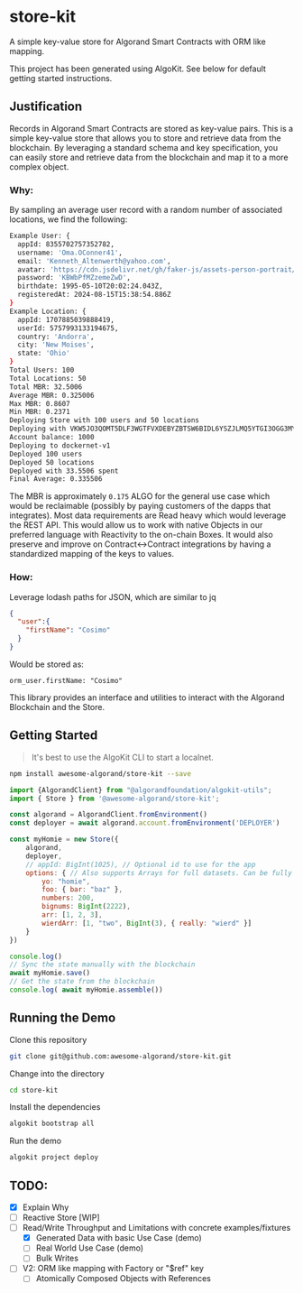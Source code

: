 # store-kit

A simple key-value store for Algorand Smart Contracts with ORM like mapping.

This project has been generated using AlgoKit. See below for default getting started instructions.

## Justification

Records in Algorand Smart Contracts are stored as key-value pairs.
This is a simple key-value store that allows you to store and retrieve data from the blockchain.
By leveraging a standard schema and key specification,
you can easily store and retrieve data from the blockchain and map it to a more complex object.

### Why:

By sampling an average user record with a random number of associated locations, we find the following: 
```bash
Example User: {
  appId: 8355702757352782,
  username: 'Oma.OConner41',
  email: 'Kenneth_Altenwerth@yahoo.com',
  avatar: 'https://cdn.jsdelivr.net/gh/faker-js/assets-person-portrait/male/512/90.jpg',
  password: 'KBWbPfMZzemeZwD',
  birthdate: 1995-05-10T20:02:24.043Z,
  registeredAt: 2024-08-15T15:38:54.886Z
}
Example Location: {
  appId: 1707885039888419,
  userId: 5757993133194675,
  country: 'Andorra',
  city: 'New Moises',
  state: 'Ohio'
}
Total Users: 100
Total Locations: 50
Total MBR: 32.5006
Average MBR: 0.325006
Max MBR: 0.8607
Min MBR: 0.2371
Deploying Store with 100 users and 50 locations
Deploying with VKW5JO3QOMT5DLF3WGTFVXDEBYZBTSW6BIDL6YSZJLMQ5YTGI3OGG3MYKA
Account balance: 1000
Deploying to dockernet-v1
Deployed 100 users
Deployed 50 locations
Deployed with 33.5506 spent
Final Average: 0.335506
```

The MBR is approximately `0.175` ALGO for the general use case which would be reclaimable 
(possibly by paying customers of the dapps that integrates). 
Most data requirements are Read heavy which would leverage the REST API. 
This would allow us to work with native Objects in our preferred language with Reactivity to the on-chain Boxes. 
It would also preserve and improve on Contract<->Contract integrations 
by having a standardized mapping of the keys to values.

### How:
Leverage lodash paths for JSON, which are similar to jq

```json
{
  "user":{
    "firstName": "Cosimo"
  }
}
```
Would be stored as:
```
orm_user.firstName: "Cosimo"
```

This library provides an interface and utilities to interact with the Algorand Blockchain and the Store.

## Getting Started

> It's best to use the AlgoKit CLI to start a localnet.

```bash
npm install awesome-algorand/store-kit --save
```

```javascript
import {AlgorandClient} from "@algorandfoundation/algokit-utils";
import { Store } from '@awesome-algorand/store-kit';

const algorand = AlgorandClient.fromEnvironment()
const deployer = await algorand.account.fromEnvironment('DEPLOYER')

const myHomie = new Store({
    algorand,
    deployer,
    // appId: BigInt(1025), // Optional id to use for the app
    options: { // Also supports Arrays for full datasets. Can be fully dynamic, up to the constraints of the project
        yo: "homie",
        foo: { bar: "baz" },
        numbers: 200,
        bignums: BigInt(2222),
        arr: [1, 2, 3],
        wierdArr: [1, "two", BigInt(3), { really: "wierd" }]
    }
})

console.log()
// Sync the state manually with the blockchain
await myHomie.save()
// Get the state from the blockchain
console.log( await myHomie.assemble())
```

## Running the Demo

Clone this repository

```bash
git clone git@github.com:awesome-algorand/store-kit.git
```

Change into the directory

```bash
cd store-kit
```

Install the dependencies

```bash
algokit bootstrap all
```

Run the demo

```bash
algokit project deploy
```


## TODO:

- [X] Explain Why
- [ ] Reactive Store [WIP]
- [ ] Read/Write Throughput and Limitations with concrete examples/fixtures
  - [X] Generated Data with basic Use Case (demo)
  - [ ] Real World Use Case (demo)
  - [ ] Bulk Writes
- [ ] V2: ORM like mapping with Factory or "$ref" key
  - [ ] Atomically Composed Objects with References
